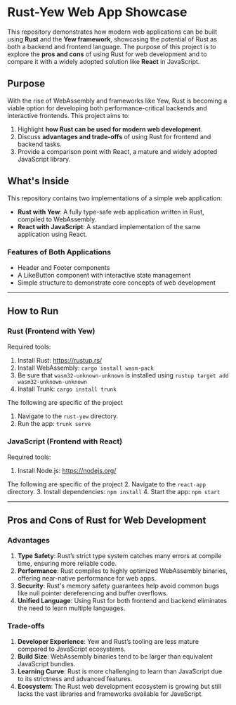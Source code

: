 # Rust-Yew Web App Showcase

This repository demonstrates how modern web applications can be built using **Rust** and the **Yew framework**, showcasing the potential of Rust as both a backend and frontend language. The purpose of this project is to explore the **pros and cons** of using Rust for web development and to compare it with a widely adopted solution like **React** in JavaScript.

## Purpose
With the rise of WebAssembly and frameworks like Yew, Rust is becoming a viable option for developing both performance-critical backends and interactive frontends. This project aims to:
1. Highlight **how Rust can be used for modern web development**.
2. Discuss **advantages and trade-offs** of using Rust for frontend and backend tasks.
3. Provide a comparison point with React, a mature and widely adopted JavaScript library.

## What's Inside
This repository contains two implementations of a simple web application:
- **Rust with Yew**: A fully type-safe web application written in Rust, compiled to WebAssembly.
- **React with JavaScript**: A standard implementation of the same application using React.

### Features of Both Applications
- Header and Footer components
- A LikeButton component with interactive state management
- Simple structure to demonstrate core concepts of web development

---

## How to Run

### Rust (Frontend with Yew)
Required tools:
1. Install Rust: https://rustup.rs/
2. Install WebAssembly: `cargo install wasm-pack`
3. Be sure that `wasm32-unknown-unknown` is installed using `rustup target add wasm32-unknown-unknown`
4. Install Trunk: `cargo install trunk`

The following are specific of the project
1. Navigate to the `rust-yew` directory.
3. Run the app: `trunk serve`

### JavaScript (Frontend with React)
Required tools:
1. Install Node.js: https://nodejs.org/

The following are specific of the project
2. Navigate to the `react-app` directory.
3. Install dependencies: `npm install`
4. Start the app: `npm start`

---

## Pros and Cons of Rust for Web Development

### **Advantages**
1. **Type Safety**: Rust’s strict type system catches many errors at compile time, ensuring more reliable code.
2. **Performance**: Rust compiles to highly optimized WebAssembly binaries, offering near-native performance for web apps.
3. **Security**: Rust's memory safety guarantees help avoid common bugs like null pointer dereferencing and buffer overflows.
4. **Unified Language**: Using Rust for both frontend and backend eliminates the need to learn multiple languages.

### **Trade-offs**
1. **Developer Experience**: Yew and Rust’s tooling are less mature compared to JavaScript ecosystems.
2. **Build Size**: WebAssembly binaries tend to be larger than equivalent JavaScript bundles.
3. **Learning Curve**: Rust is more challenging to learn than JavaScript due to its strictness and advanced features.
4. **Ecosystem**: The Rust web development ecosystem is growing but still lacks the vast libraries and frameworks available for JavaScript.